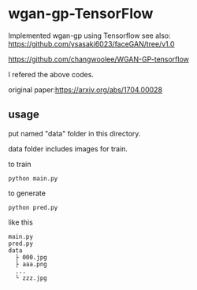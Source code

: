 # wgan-gp-TensorFlow
Implemented wgan-gp using Tensorflow
see also:
https://github.com/ysasaki6023/faceGAN/tree/v1.0

https://github.com/changwoolee/WGAN-GP-tensorflow

I refered the above codes.

original paper:https://arxiv.org/abs/1704.00028

## usage
put named "data" folder in this directory.

data folder includes images for train.

to train

```
python main.py
```


to generate

```
python pred.py
```

like this
```
main.py
pred.py
data
  ├ 000.jpg
  ├ aaa.png
  ...
  └ zzz.jpg
```
